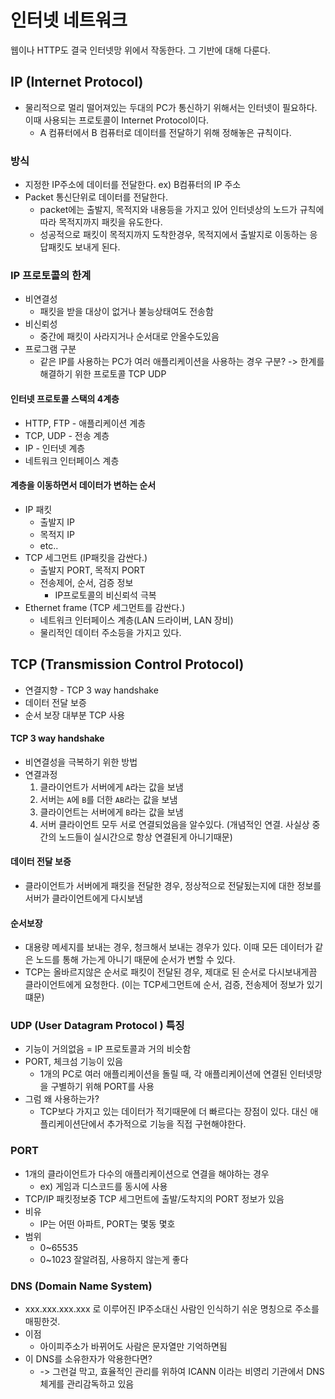 # 인터넷 네트워크
웹이나 HTTP도 결국 인터넷망 위에서 작동한다. 그 기반에 대해 다룬다.


## IP (Internet Protocol)
- 물리적으로 멀리 떨어져있는 두대의 PC가 통신하기 위해서는 인터넷이 필요하다. 이때 사용되는 프로토콜이 Internet Protocol이다.
	- A 컴퓨터에서 B 컴퓨터로 데이터를 전달하기 위해 정해놓은 규칙이다.

### 방식
- 지정한 IP주소에 데이터를 전달한다. ex) B컴퓨터의 IP 주소
- Packet 통신단위로 데이터를 전달한다.
	- packet에는 출발지, 목적지와 내용등을 가지고 있어 인터넷상의 노드가 규칙에 따라 목적지까지 패킷을 유도한다.
	- 성공적으로 패킷이 목적지까지 도착한경우, 목적지에서 출발지로 이동하는 응답패킷도 보내게 된다.

### IP 프로토콜의 한계
- 비연결성
	- 패킷을 받을 대상이 없거나 불능상태여도 전송함
- 비신뢰성
	- 중간에 패킷이 사라지거나 순서대로 안올수도있음
- 프로그램 구분
	- 같은 IP를 사용하는 PC가 여러 애플리케이션을 사용하는 경우 구분?
-> 한계를 해결하기 위한 프로토콜 TCP UDP

#### 인터넷 프로토콜 스택의 4계층
- HTTP, FTP - 애플리케이션 계층
- TCP, UDP - 전송 계층
- IP - 인터넷 계층
- 네트워크 인터페이스 계층

#### 계층을 이동하면서 데이터가 변하는 순서
- IP 패킷
	- 출발지 IP
	- 목적지 IP
	- etc..
- TCP 세그먼트 (IP패킷을 감싼다.)
	- 출발지 PORT, 목적지 PORT
	- 전송제어, 순서, 검증 정보
		- IP프로토콜의 비신뢰석 극복
- Ethernet frame (TCP 세그먼트를 감싼다.)
	- 네트워크 인터페이스 계층(LAN 드라이버, LAN 장비)
	- 물리적인 데이터 주소등을 가지고 있다.

## TCP (Transmission Control Protocol)
- 연결지향 - TCP 3 way handshake
- 데이터 전달 보증
- 순서 보장
대부분 TCP 사용


#### TCP 3 way handshake
- 비연결성을 극복하기 위한 방법
- 연결과정
	1. 클라이언트가 서버에게 `A`라는 값을 보냄
	2. 서버는 `A`에 `B`를 더한 `AB`라는 값을 보냄
	3. 클라이언트는 서버에게 `B`라는 값을 보냄
	4. 서버 클라이언트 모두 서로 연결되었음을 알수있다. (개념적인 연결. 사실상 중간의 노드들이 실시간으로 항상 연결된게 아니기때문)

#### 데이터 전달 보증
- 클라이언트가 서버에게 패킷을 전달한 경우, 정상적으로 전달됬는지에 대한 정보를 서버가 클라이언트에게 다시보냄

#### 순서보장
- 대용량 메세지를 보내는 경우, 청크해서 보내는 경우가 있다. 이때 모든 데이터가 같은 노드를 통해 가는게 아니기 때문에 순서가 변할 수 있다.
- TCP는 올바르지않은 순서로 패킷이 전달된 경우, 제대로 된 순서로 다시보내게끔 클라이언트에게 요청한다. (이는 TCP세그먼트에 순서, 검증, 전송제어 정보가 있기떄문)

### UDP (User Datagram Protocol ) 특징
- 기능이 거의없음 = IP 프로토콜과 거의 비슷함
- PORT, 체크섬 기능이 있음
	- 1개의 PC로 여러 애플리케이션을 돌릴 때, 각 애플리케이션에 연결된 인터넷망을 구별하기 위해 PORT를 사용
- 그럼 왜 사용하는가?
	- TCP보다 가지고 있는 데이터가 적기때문에 더 빠르다는 장점이 있다. 대신 애플리케이션단에서 추가적으로 기능을 직접 구현해야한다.

### PORT
- 1개의 클라이언트가 다수의 애플리케이션으로 연결을 해야하는 경우
	- ex) 게임과 디스코드를 동시에 사용
- TCP/IP 패킷정보중 TCP 세그먼트에 출발/도착지의 PORT 정보가 있음
- 비유
	- IP는 어떤 아파트, PORT는 몇동 몇호
- 범위
	- 0~65535
	- 0~1023 잘알려짐, 사용하지 않는게 좋다

### DNS (Domain Name System)
- xxx.xxx.xxx.xxx 로 이루어진 IP주소대신 사람인 인식하기 쉬운 명칭으로 주소를 매핑한것.
- 이점
	- 아이피주소가 바뀌어도 사람은 문자열만 기억하면됨
- 이 DNS를 소유한자가 악용한다면?
	- -> 그런걸 막고, 효율적인 관리를 위하여 ICANN 이라는 비영리 기관에서 DNS체게를 관리감독하고 있음